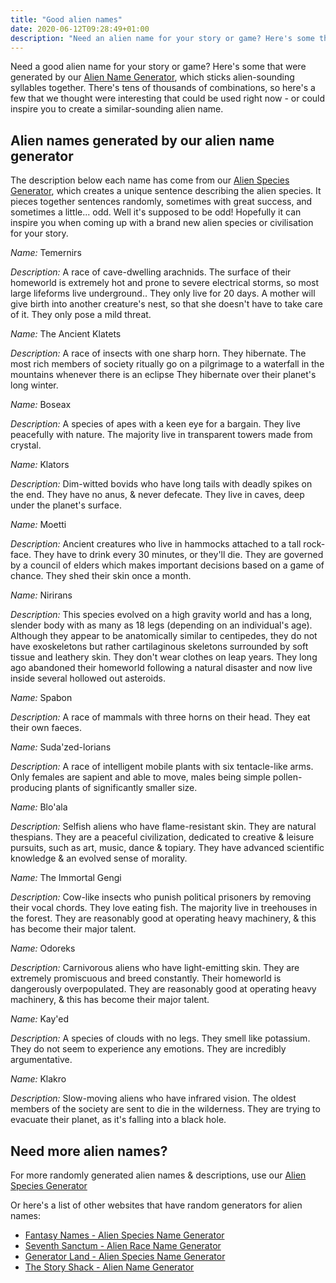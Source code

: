 ```yaml
---
title: "Good alien names"
date: 2020-06-12T09:28:49+01:00
description: "Need an alien name for your story or game? Here's some that were generated by our alien name generator"
---
```


Need a good alien name for your story or game? Here's some that were generated by our <a href="/alien-name-generator/">Alien Name Generator</a>, which sticks alien-sounding syllables together. There's tens of thousands of combinations, so here's a few that we thought were interesting that could be used right now - or could inspire you to create a similar-sounding alien name. 

<h2>Alien names generated by our alien name generator</h2>

The description below each name has come from our <a href="/alien-species-generator/">Alien Species Generator</a>, which creates a unique sentence describing the alien species. It pieces together sentences randomly, sometimes with great success, and sometimes a little... odd. Well it's supposed to be odd! Hopefully it can inspire you when coming up with a brand new alien species or civilisation for your story. 

<div class="alien-species">
    <p><em>Name:</em> <span class="alien-species-name">Temernirs</span></p>
    <p><em>Description:</em> <span class="alien-species-description">A race of cave-dwelling arachnids. The surface of their homeworld is extremely hot and prone to severe electrical storms, so most large lifeforms live underground.. They only live for 20 days. A mother will give birth into another creature's nest, so that she doesn't have to take care of it. They only pose a mild threat.</span></p>
</div>

<div class="alien-species">
    <p><em>Name:</em> <span class="alien-species-name">The Ancient Klatets</span></p>
    <p><em>Description:</em> <span class="alien-species-description">A race of insects with one sharp horn. They hibernate. The most rich members of society ritually go on a pilgrimage to a waterfall in the mountains whenever there is an eclipse They hibernate over their planet's long winter.</span></p>
</div>

<div class="alien-species">
    <p><em>Name:</em> <span class="alien-species-name">Boseax</span></p>
    <p><em>Description:</em> <span class="alien-species-description">A species of apes with a keen eye for a bargain. They live peacefully with nature. The majority live in transparent towers made from crystal.</span></p>
</div>

<div class="alien-species">
    <p><em>Name:</em> <span class="alien-species-name">Klators</span></p>
    <p><em>Description:</em> <span class="alien-species-description">Dim-witted bovids who have long tails with deadly spikes on the end. They have no anus, &amp; never defecate. They live in caves, deep under the planet's surface.</span></p>
</div>


<div class="alien-species">
    <p><em>Name:</em> <span class="alien-species-name">Moetti</span></p>
    <p><em>Description:</em> <span class="alien-species-description">Ancient creatures who live in hammocks attached to a tall rock-face. They have to drink every 30 minutes, or they'll die. They are governed by a council of elders which makes important decisions based on a game of chance. They shed their skin once a month.</span></p>
</div>


<div class="alien-species">
    <p><em>Name:</em> <span class="alien-species-name">Nirirans</span></p>
    <p><em>Description:</em> <span class="alien-species-description">This species evolved on a high gravity world and has a long, slender body with as many as 18 legs (depending on an individual's age). Although they appear to be anatomically similar to centipedes, they do not have exoskeletons but rather cartilaginous skeletons surrounded by soft tissue and leathery skin. They don't wear clothes on leap years. They long ago abandoned their homeworld following a natural disaster and now live inside several hollowed out asteroids.</span></p>
</div>

<div class="alien-species">
    <p><em>Name:</em> <span class="alien-species-name">Spabon</span></p>
    <p><em>Description:</em> <span class="alien-species-description">A race of mammals with three horns on their head. They eat their own faeces.</span></p>
</div>

<div class="alien-species">
    <p><em>Name:</em> <span class="alien-species-name">Suda'zed-lorians</span></p>
    <p><em>Description:</em> <span class="alien-species-description">A race of intelligent mobile plants with six tentacle-like arms. Only females are sapient and able to move, males being simple pollen-producing plants of significantly smaller size.</span></p>
</div>

<div class="alien-species">
    <p><em>Name:</em> <span class="alien-species-name">Blo'ala</span></p>
    <p><em>Description:</em> <span class="alien-species-description">Selfish aliens who have flame-resistant skin. They are natural thespians. They are a peaceful civilization, dedicated to creative &amp; leisure pursuits, such as art, music, dance &amp; topiary. They have advanced scientific knowledge &amp; an evolved sense of morality.</span></p>
</div>

<div class="alien-species">
    <p><em>Name:</em> <span class="alien-species-name">The Immortal Gengi</span></p>
    <p><em>Description:</em> <span class="alien-species-description">Cow-like insects who punish political prisoners by removing their vocal chords. They love eating fish. The majority live in treehouses in the forest. They are reasonably good at operating heavy machinery, & this has become their major talent.</span></p>
</div>

<div class="alien-species">
    <p><em>Name:</em> <span class="alien-species-name">Odoreks</span></p>
    <p><em>Description:</em> <span class="alien-species-description">Carnivorous aliens who have light-emitting skin. They are extremely promiscuous and breed constantly. Their homeworld is dangerously overpopulated. They are reasonably good at operating heavy machinery, &amp; this has become their major talent.</span></p>
</div>

<div class="alien-species">
    <p><em>Name:</em> <span class="alien-species-name">Kay'ed</span></p>
    <p><em>Description:</em> <span class="alien-species-description">A species of clouds with no legs. They smell like potassium. They do not seem to experience any emotions. They are incredibly argumentative.</span></p>
</div>

<div class="alien-species">
    <p><em>Name:</em> <span class="alien-species-name">Klakro</span></p>
    <p><em>Description:</em> <span class="alien-species-description">Slow-moving aliens who have infrared vision. The oldest members of the society are sent to die in the wilderness. They are trying to evacuate their planet, as it's falling into a black hole.</span></p>
</div>

<h2>Need more alien names?</h2>

For more randomly generated alien names & descriptions, use our <a href="/alien-species-generator/">Alien Species Generator</a>

Or here's a list of other websites that have random generators for alien names: 
<ul>
<li>
    <a href="https://www.fantasynamegenerators.com/alien-names.php">Fantasy Names - Alien Species Name Generator</a>
</li>
<li>
    <a href="https://www.seventhsanctum.com/generate.php?Genname=alienracename">Seventh Sanctum - Alien Race Name Generator</a>
</li>
<li>
    <a href="http://generatorland.com/usergenerator.aspx?id=10728">Generator Land - Alien Species Name Generator</a>
</li>
<li>
    <a href="https://thestoryshack.com/tools/alien-name-generator/">The Story Shack - Alien Name Generator</a>
</li>
</ul>